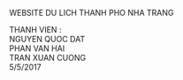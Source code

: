 WEBSITE DU LICH THANH PHO NHA TRANG

THANH VIEN : </br>
NGUYEN QUOC DAT </br>
PHAN VAN HAI </br>
TRAN XUAN CUONG </br>
5/5/2017
